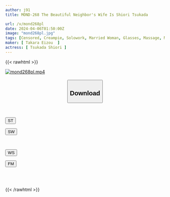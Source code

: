 ```yaml
---
author: j91
title: MOND-268 The Beautiful Neighbor's Wife Is Shiori Tsukada

url: /v/mond268pl
date: 2024-04-06T01:50:00Z
image: "mond268pl.jpg"
tags: [Censored, Creampie, Solowork, Married Woman, Glasses, Massage, Mature Woman	]
maker: [ Takara Eizou  ]
actress: [ Tsukada Shiori ]
---
```



{{< rawhtml >}}

<div class="video" data-videoid="zK20WK22vptXed">
    <a href="javascript:;">
        <img src="/v/mond268pl/mond268pl.jpg" width="WIDTH" height="HEIGHT" alt="mond268pl.mp4" loading="lazy">
    </a>
</div>

<script type="text/javascript" src="https://j91.asia/asset/on-demand-st.js"></script>

<br>
  <link rel="stylesheet" href="https://j91.asia/asset/bs5.css">
  
  <center>
  <button class="btn btn-primary" type="button" data-bs-toggle="collapse" data-bs-target=".multi-collapse" aria-expanded="false" aria-controls="multiCollapseExample1 multiCollapseExample2"><h2>Download</h2></button></center>
</p>
<div class="row">
  <div class="col">
    <div class="collapse multi-collapse" id="multiCollapseExample1">
      <div class="card card-body">
	      	      <br>
<div class="buttons">  
<p><a href="https://streamtape.to/v/zK20WK22vptXed" target="_blank"><button class="btn-hover color-3"><i class="fa fa-download"></i> ST</button></a></p>
<p><a href="https://asnwish.com/tviiqve5fs49" target="_blank"><button class="btn-hover color-2"><i class="fa fa-download"></i> SW</button></a></p></div>
    </div>
  </div>
</div>
  <div class="col">
    <div class="collapse multi-collapse" id="multiCollapseExample2">
      <div class="card card-body">
	      <br>
<div class="buttons">
<p><a href="https://wolfstream.tv/5urq5qxn1d4j"><button class="btn-hover color-9"><i class="fa fa-download"></i> WS</button></a></p>
<p><a href="https://filemoon.sx/d/opdkmnf9188w"><button class="btn-hover color-8"><i class="fa fa-download"></i> FM</button></a></p></div>
<br><br>
      </div>
    </div>
  </div>
</div>

{{< /rawhtml >}}